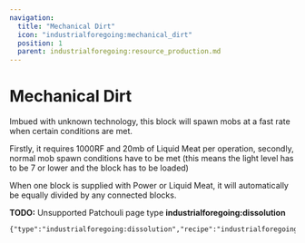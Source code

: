 ```yaml
---
navigation:
  title: "Mechanical Dirt"
  icon: "industrialforegoing:mechanical_dirt"
  position: 1
  parent: industrialforegoing:resource_production.md
---
```


# Mechanical Dirt

Imbued with unknown technology, this block will spawn <Color id="gold">mobs</Color> at a fast rate when certain conditions are met.

Firstly, it requires <Color id="gold">1000</Color>RF and <Color id="gold">20mb</Color> of <Color id="gold">Liquid Meat</Color> per operation, secondly, normal mob spawn conditions have to be met (this means the light level has to be <Color id="gold">7</Color> or lower and the block has to be loaded)



When one block is supplied with <Color id="gold">Power</Color> or <Color id="gold">Liquid Meat</Color>, it will automatically be equally divided by any connected blocks.

**TODO:** Unsupported Patchouli page type **industrialforegoing:dissolution**

```
{"type":"industrialforegoing:dissolution","recipe":"industrialforegoing:dissolution_chamber/mechanical_dirt"}
```

